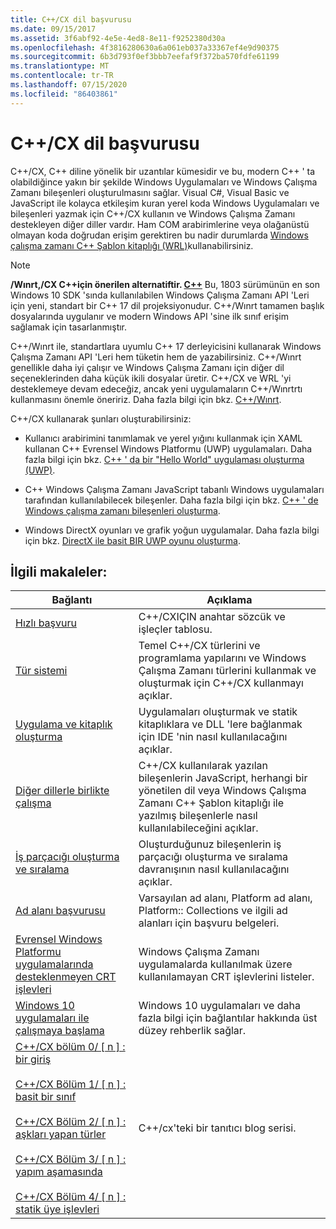 ```yaml
---
title: C++/CX dil başvurusu
ms.date: 09/15/2017
ms.assetid: 3f6abf92-4e5e-4ed8-8e11-f9252380d30a
ms.openlocfilehash: 4f3816280630a6a061eb037a33367ef4e9d90375
ms.sourcegitcommit: 6b3d793f0ef3bbb7eefaf9f372ba570fdfe61199
ms.translationtype: MT
ms.contentlocale: tr-TR
ms.lasthandoff: 07/15/2020
ms.locfileid: "86403861"
---
```

# <a name="ccx-language-reference"></a>C++/CX dil başvurusu

C++/CX, C++ diline yönelik bir uzantılar kümesidir ve bu, modern C++ ' ta olabildiğince yakın bir şekilde Windows Uygulamaları ve Windows Çalışma Zamanı bileşenleri oluşturulmasını sağlar. Visual C#, Visual Basic ve JavaScript ile kolayca etkileşim kuran yerel koda Windows Uygulamaları ve bileşenleri yazmak için C++/CX kullanın ve Windows Çalışma Zamanı destekleyen diğer diller vardır. Ham COM arabirimlerine veya olağanüstü olmayan koda doğrudan erişim gerektiren bu nadir durumlarda [Windows çalışma zamanı C++ Şablon kitaplığı (WRL)](../windows/windows-runtime-cpp-template-library-wrl.md)kullanabilirsiniz.

> [!NOTE]
> **/Wınrt,/CX C++için önerilen alternatiftir. [ C++](/windows/uwp/cpp-and-winrt-apis/index)** Bu, 1803 sürümünün en son Windows 10 SDK 'sında kullanılabilen Windows Çalışma Zamanı API 'Leri için yeni, standart bir C++ 17 dil projeksiyonudur. C++/Wınrt tamamen başlık dosyalarında uygulanır ve modern Windows API 'sine ilk sınıf erişim sağlamak için tasarlanmıştır.
>
> C++/Wınrt ile, standartlara uyumlu C++ 17 derleyicisini kullanarak Windows Çalışma Zamanı API 'Leri hem tüketin hem de yazabilirsiniz. C++/Wınrt genellikle daha iyi çalışır ve Windows Çalışma Zamanı için diğer dil seçeneklerinden daha küçük ikili dosyalar üretir. C++/CX ve WRL 'yi desteklemeye devam edeceğiz, ancak yeni uygulamaların C++/Wınrtrtı kullanmasını önemle öneririz. Daha fazla bilgi için bkz. [C++/Wınrt](/windows/uwp/cpp-and-winrt-apis/index).

C++/CX kullanarak şunları oluşturabilirsiniz:

- Kullanıcı arabirimini tanımlamak ve yerel yığını kullanmak için XAML kullanan C++ Evrensel Windows Platformu (UWP) uygulamaları. Daha fazla bilgi için bkz. [C++ ' da bir "Hello World" uygulaması oluşturma (UWP)](/windows/uwp/get-started/create-a-basic-windows-10-app-in-cpp).

- C++ Windows Çalışma Zamanı JavaScript tabanlı Windows uygulamaları tarafından kullanılabilecek bileşenler. Daha fazla bilgi için bkz. [C++ ' de Windows çalışma zamanı bileşenleri oluşturma](/windows/uwp/winrt-components/creating-windows-runtime-components-in-cpp).

- Windows DirectX oyunları ve grafik yoğun uygulamalar. Daha fazla bilgi için bkz. [DirectX ile basit BIR UWP oyunu oluşturma](/windows/uwp/gaming/tutorial--create-your-first-uwp-directx-game).

## <a name="related-articles"></a>İlgili makaleler:

| Bağlantı | Açıklama |
|--|--|
| [Hızlı başvuru](../cppcx/quick-reference-c-cx.md) | C++/CXIÇIN anahtar sözcük ve işleçler tablosu. |
| [Tür sistemi](../cppcx/type-system-c-cx.md) | Temel C++/CX türlerini ve programlama yapılarını ve Windows Çalışma Zamanı türlerini kullanmak ve oluşturmak için C++/CX kullanmayı açıklar. |
| [Uygulama ve kitaplık oluşturma](../cppcx/building-apps-and-libraries-c-cx.md) | Uygulamaları oluşturmak ve statik kitaplıklara ve DLL 'lere bağlanmak için IDE 'nin nasıl kullanılacağını açıklar. |
| [Diğer dillerle birlikte çalışma](../cppcx/interoperating-with-other-languages-c-cx.md) | C++/CX kullanılarak yazılan bileşenlerin JavaScript, herhangi bir yönetilen dil veya Windows Çalışma Zamanı C++ Şablon kitaplığı ile yazılmış bileşenlerle nasıl kullanılabileceğini açıklar. |
| [İş parçacığı oluşturma ve sıralama](../cppcx/threading-and-marshaling-c-cx.md) | Oluşturduğunuz bileşenlerin iş parçacığı oluşturma ve sıralama davranışının nasıl kullanılacağını açıklar. |
| [Ad alanı başvurusu](../cppcx/namespaces-reference-c-cx.md) | Varsayılan ad alanı, Platform ad alanı, Platform:: Collections ve ilgili ad alanları için başvuru belgeleri. |
| [Evrensel Windows Platformu uygulamalarında desteklenmeyen CRT işlevleri](../cppcx/crt-functions-not-supported-in-universal-windows-platform-apps.md) | Windows Çalışma Zamanı uygulamalarda kullanılmak üzere kullanılamayan CRT işlevlerini listeler. |
| [Windows 10 uygulamaları ile çalışmaya başlama](/windows/uwp/get-started/) | Windows 10 uygulamaları ve daha fazla bilgi için bağlantılar hakkında üst düzey rehberlik sağlar. |
| [C++/CX bölüm 0/ \[ n \] : bir giriş](https://devblogs.microsoft.com/cppblog/ccx-part-0-of-n-an-introduction/)<br /><br />[C++/CX Bölüm 1/ \[ n \] : basit bir sınıf](https://devblogs.microsoft.com/cppblog/ccx-part-1-of-n-a-simple-class/)<br /><br />[C++/CX Bölüm 2/ \[ n \] : aşkları yapan türler](https://devblogs.microsoft.com/cppblog/ccx-part-2-of-n-types-that-wear-hats/)<br /><br />[C++/CX Bölüm 3/ \[ n \] : yapım aşamasında](https://devblogs.microsoft.com/cppblog/ccx-part-3-of-n-under-construction/)<br /><br />[C++/CX Bölüm 4/ \[ n \] : statik üye işlevleri](https://devblogs.microsoft.com/cppblog/ccx-part-4-of-n-static-member-functions/)| C++/cx'teki bir tanıtıcı blog serisi. |
